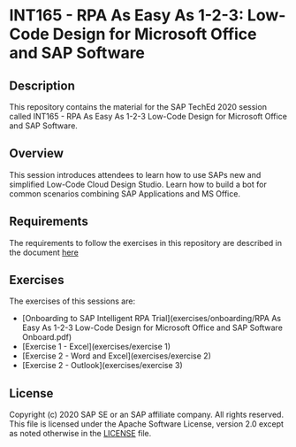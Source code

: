 # INT165 - RPA As Easy As 1-2-3: Low-Code Design for Microsoft Office and SAP Software

## Description

This repository contains the material for the SAP TechEd 2020 session called INT165 - RPA As Easy As 1-2-3 Low-Code Design for Microsoft Office and SAP Software. 

## Overview

This session introduces attendees to learn how to use SAPs new and simplified Low-Code Cloud Design Studio. Learn how to build a bot for common scenarios combining SAP Applications and MS Office. 

## Requirements

The requirements to follow the exercises in this repository are described in the document [here](prerequisites/RPA%20As%20Easy%20As%201-2-3%20Low-Code%20Design%20for%20Microsoft%20Office%20and%20SAP%20Software%20-Prerequisite.pdf)

## Exercises

The exercises of this sessions are:

- [Onboarding to SAP Intelligent RPA Trial](exercises/onboarding/RPA As Easy As 1-2-3 Low-Code Design for Microsoft Office and SAP Software Onboard.pdf)
- [Exercise 1 - Excel](exercises/exercise 1)
- [Exercise 2 - Word and Excel](exercises/exercise 2)
- [Exercise 2 - Outlook](exercises/exercise 3)


## License
Copyright (c) 2020 SAP SE or an SAP affiliate company. All rights reserved. This file is licensed under the Apache Software License, version 2.0 except as noted otherwise in the [LICENSE](LICENSES/Apache-2.0.txt) file.

